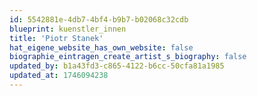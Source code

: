 ```yaml
---
id: 5542881e-4db7-4bf4-b9b7-b02068c32cdb
blueprint: kuenstler_innen
title: 'Piotr Stanek'
hat_eigene_website_has_own_website: false
biographie_eintragen_create_artist_s_biography: false
updated_by: b1a43fd3-c865-4122-b6cc-50cfa81a1985
updated_at: 1746094238
---
```


